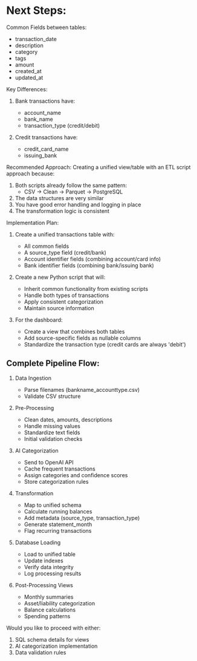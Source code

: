 # Next Steps:
Common Fields between tables:
- transaction_date
- description
- category
- tags
- amount
- created_at
- updated_at

Key Differences:
1. Bank transactions have:
   - account_name
   - bank_name
   - transaction_type (credit/debit)

2. Credit transactions have:
   - credit_card_name
   - issuing_bank

Recommended Approach:
Creating a unified view/table with an ETL script approach because:

1. Both scripts already follow the same pattern:
   - CSV → Clean → Parquet → PostgreSQL
2. The data structures are very similar
3. You have good error handling and logging in place
4. The transformation logic is consistent

Implementation Plan:

1. Create a unified transactions table with:
   - All common fields
   - A source_type field (credit/bank)
   - Account identifier fields (combining account/card info)
   - Bank identifier fields (combining bank/issuing bank)

2. Create a new Python script that will:
   - Inherit common functionality from existing scripts
   - Handle both types of transactions
   - Apply consistent categorization
   - Maintain source information

3. For the dashboard:
   - Create a view that combines both tables
   - Add source-specific fields as nullable columns
   - Standardize the transaction type (credit cards are always 'debit')

## Complete Pipeline Flow:

1. Data Ingestion
   - Parse filenames (bankname_accounttype.csv)
   - Validate CSV structure

2. Pre-Processing
   - Clean dates, amounts, descriptions
   - Handle missing values
   - Standardize text fields
   - Initial validation checks

3. AI Categorization
   - Send to OpenAI API
   - Cache frequent transactions
   - Assign categories and confidence scores
   - Store categorization rules

4. Transformation
   - Map to unified schema
   - Calculate running balances
   - Add metadata (source_type, transaction_type)
   - Generate statement_month
   - Flag recurring transactions

5. Database Loading
   - Load to unified table
   - Update indexes
   - Verify data integrity
   - Log processing results

6. Post-Processing Views
   - Monthly summaries
   - Asset/liability categorization
   - Balance calculations
   - Spending patterns

Would you like to proceed with either:
1. SQL schema details for views
2. AI categorization implementation
3. Data validation rules